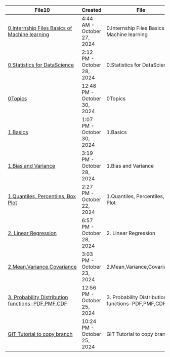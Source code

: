 
| File10                                                                                                                                                                    | Created                     | File                                              |
| ------------------------------------------------------------------------------------------------------------------------------------------------------------------------- | --------------------------- | ------------------------------------------------- |
| [0.Internship Files Basics of Machine learning](app://obsidian.md/Notes/Machine%20Learning/0.Internship%20Files%20Basics%20of%20Machine%20learning.md)                    | 4:44 AM - October 27, 2024  | 0.Internship Files Basics of Machine learning     |
| [0.Statistics for DataScience](app://obsidian.md/Notes/Statistics%20for%20Data%20Science/0.Statistics%20for%20DataScience.md)                                             | 2:12 PM - October 28, 2024  | 0.Statistics for DataScience                      |
| [0Topics](app://obsidian.md/Notes/Machine%20Learning/0Topics.md)                                                                                                          | 12:48 PM - October 30, 2024 | 0Topics                                           |
| [1.Basics](app://obsidian.md/Notes/Machine%20Learning/1.Basics.md)                                                                                                        | 1:07 PM - October 30, 2024  | 1.Basics                                          |
| [1.Bias and Variance](app://obsidian.md/Notes/Machine%20Learning/1.Bias%20and%20Variance.md)                                                                              | 3:19 PM - October 28, 2024  | 1.Bias and Variance                               |
| [1.Quantiles, Percentiles, Box Plot](app://obsidian.md/Notes/Statistics%20for%20Data%20Science/1.Quantiles,%20Percentiles,%20Box%20Plot.md)                               | 2:27 PM - October 22, 2024  | 1.Quantiles, Percentiles, Box Plot                |
| [2. Linear Regression](app://obsidian.md/Notes/Machine%20Learning/2.%20Linear%20Regression.md)                                                                            | 6:57 PM - October 28, 2024  | 2. Linear Regression                              |
| [2.Mean,Variance,Covariance](app://obsidian.md/Notes/Statistics%20for%20Data%20Science/2.Mean,Variance,Covariance.md)                                                     | 3:03 PM - October 23, 2024  | 2.Mean,Variance,Covariance                        |
| [3. Probability Distribution functions-PDF,PMF,CDF](app://obsidian.md/Notes/Statistics%20for%20Data%20Science/3.%20Probability%20Distribution%20functions-PDF,PMF,CDF.md) | 12:56 PM - October 25, 2024 | 3. Probability Distribution functions-PDF,PMF,CDF |
| [GIT Tutorial to copy branch](app://obsidian.md/Notes/GIT%20Tutorial%20to%20copy%20branch.md)                                                                             | 10:24 PM - October 25, 2024 | GIT Tutorial to copy branch                       |

